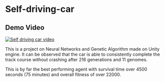 # Self-driving-car
## Demo Video
[![Self driving car video](https://img.youtube.com/vi/r71xFCSzzuc/0.jpg)](https://www.youtube.com/watch?v=r71xFCSzzuc)

This is a project on Neural Networks and Genetic Algorithm made on Unity engine.
It can be observed that the car is able to consistently complete the track course without crashing after 216 generations and 11 genomes.

This is by far the best performing agent with survival time over 4500 seconds (75 minutes) and overall fitness of over 22000.
